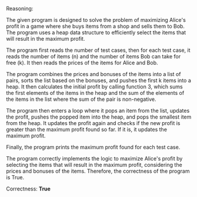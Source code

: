 Reasoning:

The given program is designed to solve the problem of maximizing Alice's profit in a game where she buys items from a shop and sells them to Bob. The program uses a heap data structure to efficiently select the items that will result in the maximum profit.

The program first reads the number of test cases, then for each test case, it reads the number of items (n) and the number of items Bob can take for free (k). It then reads the prices of the items for Alice and Bob.

The program combines the prices and bonuses of the items into a list of pairs, sorts the list based on the bonuses, and pushes the first k items into a heap. It then calculates the initial profit by calling function 3, which sums the first elements of the items in the heap and the sum of the elements of the items in the list where the sum of the pair is non-negative.

The program then enters a loop where it pops an item from the list, updates the profit, pushes the popped item into the heap, and pops the smallest item from the heap. It updates the profit again and checks if the new profit is greater than the maximum profit found so far. If it is, it updates the maximum profit.

Finally, the program prints the maximum profit found for each test case.

The program correctly implements the logic to maximize Alice's profit by selecting the items that will result in the maximum profit, considering the prices and bonuses of the items. Therefore, the correctness of the program is True.

Correctness: **True**